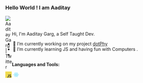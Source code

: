 ### Hello World ! I am Aaditay 


<a href="https://twitter.com/_aaditaygarg">
  <img align="left" alt="Aaditay Garg | Twitter" width="21px" src="https://seeklogo.com/images/T/twitter-logo-A84FE9258E-seeklogo.com.png" />
</a> 

<br />
<br />

Hi, I'm  Aaditay Garg, a Self Taught Dev.

- 🔭 I’m currently working on my project [dotPhy](https://github.com/dotphy/dotphy.github.io)
- 🌱 I’m currently learning  JS and having fun with Computers  .
-  
 

**Languages and Tools:**  

<code><img height="20" src="https://raw.githubusercontent.com/github/explore/80688e429a7d4ef2fca1e82350fe8e3517d3494d/topics/javascript/javascript.png"></code>
<code><img height="20" src="https://raw.githubusercontent.com/github/explore/80688e429a7d4ef2fca1e82350fe8e3517d3494d/topics/react/react.png"></code>
 
 
 
